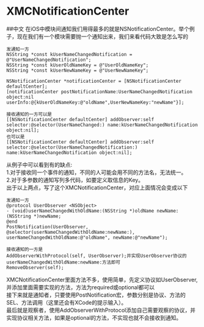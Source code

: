 # XMCNotificationCenter


##中文
在iOS中模块间通知我们用得最多的就是NSNotificationCenter。举个例子，现在我们有一个模块需要抛一个通知出来，我们来看代码大致是怎么写的<br/>
    
    发通知一方
    NSString *const kUserNameChangedNotification = @"UserNameChangedNotification";
    NSString *const kUserOldNameKey = @"UserOldNameKey";
    NSString *const kUserNewNameKey = @"UserNewNameKey";
    
    NSNotificationCenter *notificationCenter = [NSNotificationCenter defaultCenter];
    [notificationCenter postNotificationName:UserNameChangedNotification object:nil userInfo:@{kUserOldNameKey:@"oldName",UserNewNameKey:"newName"}];
    
    接收通知的一方可以是
    [[NSNotificationCenter defaultCenter] addObserver:self selector:@selector(UserNameChanged:) name:kUserNameChangedNotification object:nil];
    也可以是
    [[NSNotificationCenter defaultCenter] addObserver:self selector:@selector(UserNameChangedNotification:) name:kUserNameChangedNotification object:nil];

从例子中可以看到有的缺点:<br/>
1.对于接收同一个事件的通知，不同的人可能会用不同的方法名，无法统一。<br/>
2.对于多参数的通知写列多代码，如要定义取信息的Key。<br/>
出于以上两点，写了这个XMCNotificationCenter，对应上面情况会变成以下<br/>

    发通知一方
    @protocol UserObserver <NSObject>
    - (void)userNameChangedWithOldName:(NSString *)oldName newName:(NSString *)newName;
    @end
    PostNotification(UserObserver, @selector(userNameChangedWithOldName:newName:), userNameChangedWithOldName:@"oldName", newName:@"newName");
    
    接收通知的一方是
    AddObserverWithProtocol(self, UserObserver);并实现UserObserver协议的userNameChangedWithOldName:newName:方法即可
    RemoveObserver(self);


XMCNotificationCenter里面方法不多，使用简单，先定义协议如UserObserver,并添加里面需要实现的方法，方法为required或optional都可以<br/>
接下来就是通知者，只要使用PostNotification宏，参数分别是协议、方法的SEL、方法调用（这里还会有XCode的提示输入）。<br/>
最后就是观察者，使用AddObserverWithProtocol添加自己需要观察的协议，并实现协议相关方法，如果是optional的方法，不实现也就不会接收到通知。
    
